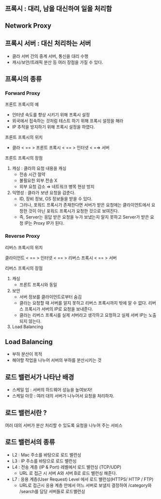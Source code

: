 ## 프록시 : 대리, 남을 대신하여 일을 처리함

## Network Proxy

## 프록시 서버 : 대신 처리하는 서버

- 클라 서버 간의 중계 서버, 통신을 대리 수행
- 캐시/보안/트래픽 분산 등 여러 장점을 가질 수 있다.

## 프록시의 종류

### Forward Proxy

프론트 프록시의 예 

- 인터넷 속도를 향상 시키기 위해 프록시 설정
- 외국에서 접속하는 것처럼 테스트 하기 위해 프록시 설정을 해라
- IP 추적을 방지하기 위해 프록시 설정을 하였다.

프론트 프록시의 위치

- 클라 < == > 프론트 프록시 < == > 인터넷 < =⇒ 서버

프론트 프록시의 장점

1. 캐싱 : 클라의 요청 내용을 캐싱
    - 전송 시간 절약
    - 불필요한 외부 전송 X
    - 외부 요청 감소 ⇒ 네트워크 병목 현상 방지
2. 익명성 : 클라가 보낸 요청을 감춘다. 
    - ID, 장비 정보, OS 정보들을 받을 수 있다.
    - 그러나, 포워드 프록시가 존재한다면 서버가 받은 요청에는 클라이언트에서 요청한 것이 아닌 포워드 프록시가 요청한 것으로 보여진다.
    - 즉, Server는 응답 받은 요청을 누가 보냈는지 알지 못하고 Server가 받은 요청 IP는 Proxy IP가 된다.

### Reverse Proxy

리버스 프록시의 위치

클라이언트 < == > 인터넷 < == >  리버스 프록시 < == > 서버

리버스 프록시의 장점

1. 캐싱
    - 프론트 프록시와 동일
2. 보안
    - 서버 정보를 클라이언트로부터 숨김
    - 클라는 요청할 때 서버를 알지 못하고 리버스 프록시까지 밖에 알 수 없다. 리버스 프록시가 서버의 IP로 요청을 보내준다.
    - 클라는 리버스 프록시를 실제 서버라고 생각하고 요청하고 실제 서버 IP는 노출되지 않는다.
3. Load Balancing

## Load Balancing

- 부하 분산이 목적
- 해야할 작업을 나누어 서버의 부하를 분산시키는 것

## 로드 밸런서가 나타난 배경

- 스케일 업 : 서버의 하드웨어 성능을 높여보자!
- 스케일 아웃 : 여러 대의 서버가 나누어서 요청을 처리하자.

## 로드 밸런서란 ?

여러 대의 서버가 분산 처리할 수 있도록 요청을 나누어 주는 서비스 

## 로드 밸런서의 종류

- L2 : Mac 주소를 바탕으로 로드 밸런싱
- L3 : IP 주소를 바탕으로 로드 밸런싱
- L4 : 전송 계층 (IP & Port) 레벨에서 로드 밸런싱 (TCP/UDP)
    - URL 로 접근 시 서버 A와 서버 B로 로드 밸런싱 해준다.
- L7 : 응용 계층(User Request) Level 에서 로드 밸런싱(HTTPS/ HTTP / FTP)
    - URL로 접근시 응용 계층 안에서 어느 서버로 보낼지 결정하여 /category와 /search를 담당 서버들로 로드밸런싱
